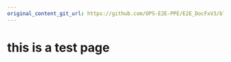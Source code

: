 ```yaml
---
original_content_git_url: https://github.com/OPS-E2E-PPE/E2E_DocFxV3/blob/metadata/E2E_DocsBranch_Dynamic/mdtesting.md 
---
```

# this is a test page